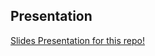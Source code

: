 ## Presentation

[Slides Presentation for this repo!](https://docs.google.com/presentation/d/1g0CwChSuAPzk2M_ZoQtFreJaxHhZ8uPPdXe2kMfEyHs/edit?usp=sharing)
